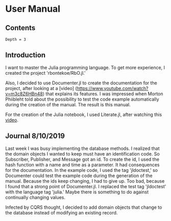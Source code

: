 # User Manual

## Contents
```@contents
Depth = 3
```

## Introduction
I want to master the Julia programming language. To get more experience, I created the project 'rbontekoe/RbO.jl.'

Also, I decided to use Documenter.jl to create the documentation for the project, after looking at a [video] (https://www.youtube.com/watch?v=m3c8Z6HBn48) that explains its features. I was impressed when Morton Phiibleht told about the possibility to test the code example automatically during the creation of the manual. The result is this manual.

For the creation of the Julia notebook, I used Literate.jl, after watching this [video](https://www.youtube.com/watch?v=Tfp1WEdYfqk&t=333s).

## Journal 8/10/2019
Last week I was busy implementing the database methods. I realized that the domain objects I wanted to keep must have an identification code. So Subscriber, Publisher, and Message got an id. To create the id, I used the hash function with a name and time as a parameter. It had consequences for the documentation. In the example code, I used the tag 'jldoctest,' so Documenter could test the example code during the generation of the manual. Because the ids keep changing, I had to give up. Too bad, because I found that a strong point of Documenter.jl. I replaced the test tag 'jldoctest' with the language tag 'julia.' Maybe there is something to do against continually changing values.

Infected by CQRS thought, I decided to add domain objects that change to the database instead of modifying an existing record.
